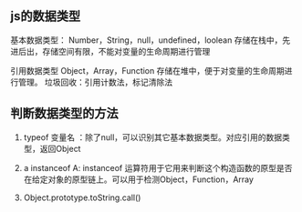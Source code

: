 ## js的数据类型
基本数据类型：
Number，String，null，undefined，loolean
存储在栈中，先进后出，存储空间有限，不能对变量的生命周期进行管理

引用数据类型
Object，Array，Function
存储在堆中，便于对变量的生命周期进行管理。
垃圾回收：引用计数法，标记清除法

## 判断数据类型的方法
1. typeof 变量名 ：除了null，可以识别其它基本数据类型。对应引用的数据类型，返回Object

2. a instanceof A: instanceof 运算符用于它用来判断这个构造函数的原型是否在给定对象的原型链上。可以用于检测Object，Function，Array
3. Object.prototype.toString.call()
